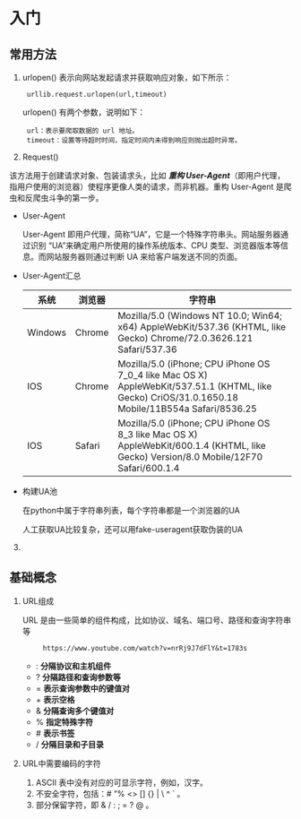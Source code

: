 # 入门
## 常用方法

1. urlopen()
表示向网站发起请求并获取响应对象，如下所示：
        
        urllib.request.urlopen(url,timeout)

    urlopen() 有两个参数，说明如下：
        
        url：表示要爬取数据的 url 地址。
        timeout：设置等待超时时间，指定时间内未得到响应则抛出超时异常。
2. Request()

该方法用于创建请求对象、包装请求头，比如 ___重构 User-Agent___（即用户代理，指用户使用的浏览器）使程序更像人类的请求，而非机器。重构 User-Agent 是爬虫和反爬虫斗争的第一步。

* User-Agent

    User-Agent 即用户代理，简称“UA”，它是一个特殊字符串头。网站服务器通过识别 “UA”来确定用户所使用的操作系统版本、CPU 类型、浏览器版本等信息。而网站服务器则通过判断 UA 来给客户端发送不同的页面。
* User-Agent汇总

    |系统|浏览器|字符串|
    |-|-|-|
    |Windows|Chrome|	 Mozilla/5.0 (Windows NT 10.0; Win64; x64) AppleWebKit/537.36 (KHTML, like Gecko) Chrome/72.0.3626.121 Safari/537.36|
    |IOS|Chrome| Mozilla/5.0 (iPhone; CPU iPhone OS 7_0_4 like Mac OS X) AppleWebKit/537.51.1 (KHTML, like Gecko) CriOS/31.0.1650.18 Mobile/11B554a Safari/8536.25|
    |IOS|Safari|Mozilla/5.0 (iPhone; CPU iPhone OS 8_3 like Mac OS X) AppleWebKit/600.1.4 (KHTML, like Gecko) Version/8.0 Mobile/12F70 Safari/600.1.4|
* 构建UA池

    在python中属于字符串列表，每个字符串都是一个浏览器的UA

    人工获取UA比较复杂，还可以用fake-useragent获取伪装的UA
3. 
## 基础概念

1. URL组成

    URL 是由一些简单的组件构成，比如协议、域名、端口号、路径和查询字符串等

            https://www.youtube.com/watch?v=nrRj9J7dFlY&t=1783s 
   * :  __分隔协议和主机组件__
   * ?  __分隔路径和查询参数等__
   * =  __表示查询参数中的键值对__
   * \+ __表示空格__
   * &  __分隔查询多个键值对__
   * % __指定特殊字符__
   * \# __表示书签__
   * / __分隔目录和子目录__
2. URL中需要编码的字符

    1. ASCII 表中没有对应的可显示字符，例如，汉字。
    2. 不安全字符，包括：# ”% <> [] {} | \ ^ ` 。
    3. 部分保留字符，即 & / : ; = ? @ 。
